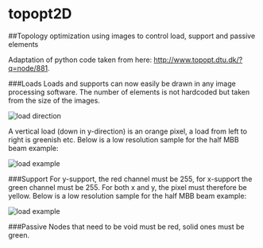 # topopt2D
##Topology optimization using images to control load, support and passive elements

Adaptation of python code taken from here: http://www.topopt.dtu.dk/?q=node/881.

###Loads
Loads and supports can now easily be drawn in any image processing software. The number of elements is not hardcoded but taken from the size of the images.

![load direction](https://github.com/worbit/topopt2D/blob/master/map.png)

A vertical load (down in y-direction) is an orange pixel, a load from left to right is greenish etc. Below is a low resolution sample for the half MBB beam example:

![load example](https://github.com/worbit/topopt2D/blob/master/load.png)

###Support
For y-support, the red channel must be 255, for x-support the green channel must be 255. For both x and y, the pixel must therefore be yellow. Below is a low resolution sample for the half MBB beam example:

![load example](https://github.com/worbit/topopt2D/blob/master/support.png)

###Passive
Nodes that need to be void must be red, solid ones must be green.
